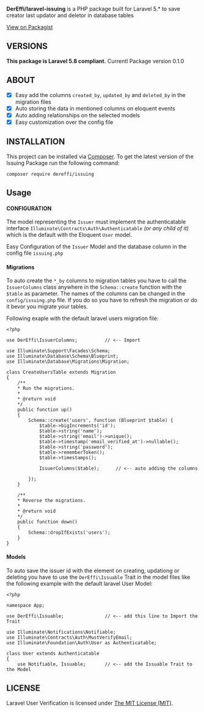**DerEffi/laravel-issuing** is a PHP package built for Laravel 5.*
to save creator last updator and deletor in database tables

[View on Packagist](https://packagist.org/packages/dereffi/issuing)

## VERSIONS

**This package is Laravel 5.8 compliant.**
Currentl Package version 0.1.0

## ABOUT

- [x] Easy add the columns `created_by`, `updated_by` and `deleted_by` in the migration files
- [x] Auto storing the data in mentioned columns on eloquent events
- [x] Auto adding relationships on the selected models
- [x] Easy customization over the config file

## INSTALLATION

This project can be installed via [Composer](http://getcomposer.org). To get
the latest version of the Issuing Package run the following command:

    composer require dereffi/issuing

## Usage

#### CONFIGURATION
The model representing the `Issuer` must implement the authenticatable
interface `Illuminate\Contracts\Auth\Authenticatable` *(or any child of it)*
which is the default with the Eloquent `User` model.

Easy Configuration of the `Issuer` Model and the database column in the config file `issuing.php`

#### Migrations

To auto create the `*_by` columns to migration tables you have to call the `IssuerColumns` class
anywhere in the `Schema::create` function with the `$table` as parameter.
The names of the columns can be changed in the `config/issuing.php` file. If you do so
you have to refresh the migration or do it bevor you migrate your tables.

Following exaple with the default laravel users migration file:

    <?php

    use DerEffi\IssuerColumns;          // <-- Import

    use Illuminate\Support\Facades\Schema;
    use Illuminate\Database\Schema\Blueprint;
    use Illuminate\Database\Migrations\Migration;

    class CreateUsersTable extends Migration
    {
        /**
        * Run the migrations.
        *
        * @return void
        */
        public function up()
        {
            Schema::create('users', function (Blueprint $table) {
                $table->bigIncrements('id');
                $table->string('name');
                $table->string('email')->unique();
                $table->timestamp('email_verified_at')->nullable();
                $table->string('password');
                $table->rememberToken();
                $table->timestamps();

                IssuerColumns($table);      // <-- auto adding the columns

            });
        }

        /**
        * Reverse the migrations.
        *
        * @return void
        */
        public function down()
        {
            Schema::dropIfExists('users');
        }
    }


#### Models

To auto save the issuer id with the element on creating, updationg or deleting you have to use
the `DerEffi\Issuable` Trait in the model files like the following example with the default laravel
User Model:

    <?php

    namespace App;

    use DerEffi\Issuable;               // <-- add this line to Import the Trait

    use Illuminate\Notifications\Notifiable;
    use Illuminate\Contracts\Auth\MustVerifyEmail;
    use Illuminate\Foundation\Auth\User as Authenticatable;

    class User extends Authenticatable
    {
        use Notifiable, Issuable;       // <-- add the Issuable Trait to the Model


## LICENSE

Laravel User Verification is licensed under [The MIT License (MIT)](LICENSE).
